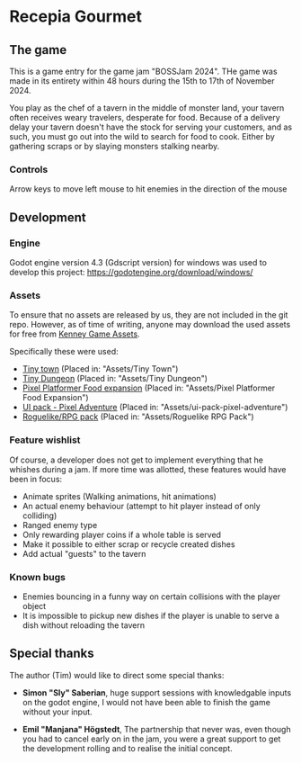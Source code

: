 # Recepia Gourmet

## The game
This is a game entry for the game jam "BOSSJam 2024". THe game was made in its entirety within 48 hours during the 15th to 17th of November 2024.

You play as the chef of a tavern in the middle of monster land, your tavern often receives weary travelers, desperate for food.
Because of a delivery delay your tavern doesn't have the stock for serving your customers, and as such, you must go out into the wild to search for food to cook. Either by gathering scraps or by slaying monsters stalking nearby.

### Controls
Arrow keys to move
left mouse to hit enemies in the direction of the mouse

## Development

### Engine
Godot engine version 4.3 (Gdscript version) for windows was used to develop this project: https://godotengine.org/download/windows/

### Assets
To ensure that no assets are released by us, they are not included in the git repo. However, as of time of writing, anyone may download the used assets for free from [Kenney Game Assets](https://kenney.nl/).

Specifically these were used:
* [Tiny town](https://kenney.nl/assets/tiny-town) (Placed in: "Assets/Tiny Town")
* [Tiny Dungeon](https://kenney.nl/assets/tiny-dungeon) (Placed in: "Assets/Tiny Dungeon")
* [Pixel Platformer Food expansion](https://kenney.nl/assets/pixel-platformer-food-expansion) (Placed in: "Assets/Pixel Platformer Food Expansion")
* [UI pack - Pixel Adventure](https://kenney.nl/assets/ui-pack-pixel-adventure) (Placed in: "Assets/ui-pack-pixel-adventure")
* [Roguelike/RPG pack](https://kenney.nl/assets/roguelike-rpg-pack) (Placed in: "Assets/Roguelike RPG Pack")

### Feature wishlist
Of course, a developer does not get to implement everything that he whishes during a jam.
If more time was allotted, these features would have been in focus:
* Animate sprites (Walking animations, hit animations)
* An actual enemy behaviour (attempt to hit player instead of only colliding)
* Ranged enemy type
* Only rewarding player coins if a whole table is served
* Make it possible to either scrap or recycle created dishes
* Add actual "guests" to the tavern

### Known bugs
* Enemies bouncing in a funny way on certain collisions with the player object
* It is impossible to pickup new dishes if the player is unable to serve a dish without reloading the tavern

## Special thanks
The author (Tim) would like to direct some special thanks:
* **Simon "Sly" Saberian**, huge support sessions with knowledgable inputs on the godot engine, I would not have been able to finish the game without your input.

* **Emil "Manjana" Högstedt**, The partnership that never was, even though you had to cancel early on in the jam, you were a great support to get the development rolling and to realise the initial concept.